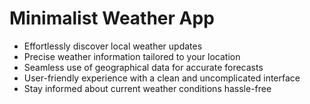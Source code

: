 # Minimalist Weather App

+ Effortlessly discover local weather updates
+ Precise weather information tailored to your location
+ Seamless use of geographical data for accurate forecasts
+ User-friendly experience with a clean and uncomplicated interface
+ Stay informed about current weather conditions hassle-free
